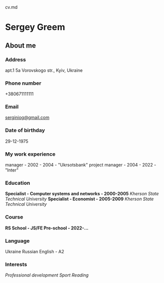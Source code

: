cv.md
# Sergey Greem
## About me
### Address
apt.1 5a Vorovskogo str., Kyiv, Ukraine
### Phone number
+380671111111
### Email
serginiog@gmail.com
### Date of birthday
29-12-1975
### My work experience
manager - 2002 - 2004  - "Ukrsotsbank"
project manager - 2004 - 2022 - "Inter"

### Education
**Specialist - Computer systems and networks - 2000-2005**
_Kherson State Technical University_
**Specialist - Economist - 2005-2009**
_Kherson State Technical University_

### Course
**RS School - JS/FE Pre-school - 2022-...**

### Language 
Ukraine
Russian
English - A2

### Interests
_Professional development_
_Sport_
_Reading_
